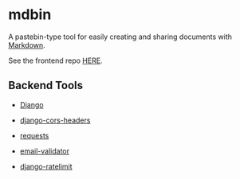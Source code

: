 # mdbin

A pastebin-type tool for easily creating and sharing 
documents with [Markdown](https://www.markdownguide.org/).

See the frontend repo [HERE](https://github.com/TrifectaIII/mdbin-frontend).

## Backend Tools

- [Django](https://www.djangoproject.com/)

- [django-cors-headers](https://github.com/adamchainz/django-cors-headers)

- [requests](https://docs.python-requests.org/)

- [email-validator](https://github.com/JoshData/python-email-validator)

- [django-ratelimit](https://django-ratelimit.readthedocs.io/)